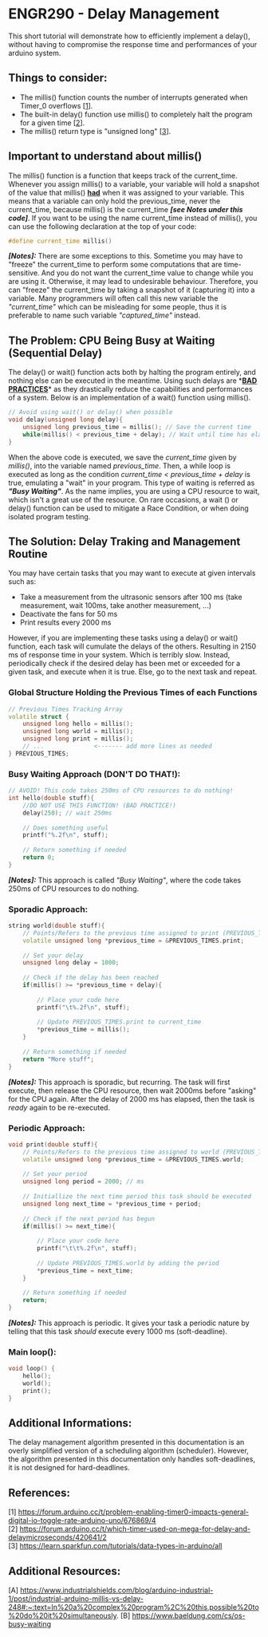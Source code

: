 # ENGR290 - Delay Management
This short tutorial will demonstrate how to efficiently implement a delay(), without having to compromise the response time and performances of your arduino system. 

## Things to consider:  
- The millis() function counts the number of interrupts generated when Timer_0 overflows [[1]].  
- The built-in delay() function use millis() to completely halt the program for a given time [[2]].  
- The millis() return type is "unsigned long" [[3]].

[1]: https://forum.arduino.cc/t/problem-enabling-timer0-impacts-general-digital-io-toggle-rate-arduino-uno/676869/4  
[2]: https://forum.arduino.cc/t/which-timer-used-on-mega-for-delay-and-delaymicroseconds/420641/2
[3]: https://learn.sparkfun.com/tutorials/data-types-in-arduino/all  

## Important to understand about millis()
The millis() function is a function that keeps track of the current_time. Whenever you assign millis() to a variable, your variable will hold a snapshot of the value that millis() **<ins>had</ins>** when it was assigned to your variable. This means that a variable can only hold the previous_time, never the current_time, because millis() is the current_time ***[see Notes under this code]***. If you want to be using the name current_time instead of millis(), you can use the following declaration at the top of your code:

```C++
#define current_time millis()
```
***[Notes]:*** There are some exceptions to this. Sometime you may have to "freeze" the current_time to perform some computations that are time-sensitive. And you do not want the current_time value to change while you are using it. Otherwise, it may lead to undesirable behaviour. Therefore, you can "freeze" the current_time by taking a snapshot of it (capturing it) into a variable. Many programmers will often call this new variable the *"current_time"* which can be misleading for some people, thus it is preferable to name such variable *"captured_time"* instead.

## The Problem: CPU Being Busy at Waiting (Sequential Delay)
The delay() or wait() function acts both by halting the program entirely, and nothing else can be executed in the meantime. Using such delays are \*<ins>**BAD PRACTICES**</ins>\* as they drastically reduce the capabilities and performances of a system. Below is an implementation of a wait() function using millis().  
  
```C++
// Avoid using wait() or delay() when possible
void delay(unsigned long delay){
    unsigned long previous_time = millis(); // Save the current time
    while(millis() < previous_time + delay); // Wait until time has elapsed
}
```
  
When the above code is executed, we save the *current_time* given by *millis()*, into the variable named *previous_time*. Then, a while loop is executed as long as the condition *current_time < previous_time + delay* is true, emulating a "wait" in your program. This type of waiting is referred as ***"Busy Waiting"***. As the name implies, you are using a CPU resource to wait, which isn't a great use of the resource. On rare occasions, a wait () or delay() function can be used to mitigate a Race Condition, or when doing isolated program testing.

## The Solution: Delay Traking and Management Routine

You may have certain tasks that you may want to execute at given intervals such as:
- Take a measurement from the ultrasonic sensors after 100 ms (take measurement, wait 100ms, take another measurement, ...)
- Deactivate the fans for 50 ms
- Print results every 2000 ms

However, if you are implementing these tasks using a delay() or wait() function, each task will cumulate the delays of the others. Resulting in 2150 ms of response time in your system. Which is terribly slow. Instead, periodically check if the desired delay has been met or exceeded for a given task, and execute when it is true. Else, go to the next task and repeat.

### Global Structure Holding the Previous Times of each Functions
```C++
// Previous Times Tracking Array
volatile struct {
    unsigned long hello = millis();
    unsigned long world = millis();
    unsigned long print = millis();
    // ...              <------- add more lines as needed
} PREVIOUS_TIMES;
```
  
### Busy Waiting Approach (DON'T DO THAT!):  
```C++
// AVOID! This code takes 250ms of CPU resources to do nothing!
int hello(double stuff){
    //DO NOT USE THIS FUNCTION! (BAD PRACTICE!)
    delay(250); // wait 250ms
    
    // Does something useful
    printf("%.2f\n", stuff);
    
    // Return something if needed
    return 0;
}
```
***[Notes]:*** This approach is called *"Busy Waiting"*, where the code takes 250ms of CPU resources to do nothing.
  
### Sporadic Approach:  
```C++
string world(double stuff){
    // Points/Refers to the previous time assigned to print (PREVIOUS_TIMES.print)
    volatile unsigned long *previous_time = &PREVIOUS_TIMES.print;
    
    // Set your delay
    unsigned long delay = 1000;
    
    // Check if the delay has been reached
    if(millis() >= *previous_time + delay){
        
        // Place your code here
        printf("\t%.2f\n", stuff);
        
        // Update PREVIOUS_TIMES.print to current_time
        *previous_time = millis();
    }
    
    // Return something if needed
    return "More stuff";
}
```
***[Notes]:*** This approach is sporadic, but recurring. The task will first execute, then release the CPU resource, then wait 2000ms before "asking" for the CPU again. After the delay of 2000 ms has elapsed, then the task is *ready* again to be re-executed.

### Periodic Approach:  
```C++
void print(double stuff){
    // Points/Refers to the previous time assigned to world (PREVIOUS_TIMES.world)
    volatile unsigned long *previous_time = &PREVIOUS_TIMES.world;
    
    // Set your period
    unsigned long period = 2000; // ms
    
    // Initiallize the next time period this task should be executed
    unsigned long next_time = *previous_time + period;
    
    // Check if the next period has begun
    if(millis() >= next_time){
        
        // Place your code here
        printf("\t\t%.2f\n", stuff);
        
        // Update PREVIOUS_TIMES.world by adding the period
        *previous_time = next_time;
    }
    
    // Return something if needed
    return;
}
```
***[Notes]:*** This approach is periodic. It gives your task a periodic nature by telling that this task *should* execute every 1000 ms (soft-deadline).

### Main loop():
```C++
void loop() {
    hello();
    world();
    print();
}
``` 

## Additional Informations:
The delay management algorithm presented in this documentation is an overly simplified version of a scheduling algorithm (scheduler). However, the algorithm presented in this documentation only handles soft-deadlines, it is not designed for hard-deadlines.

## References:  
[1\] https://forum.arduino.cc/t/problem-enabling-timer0-impacts-general-digital-io-toggle-rate-arduino-uno/676869/4  
[2\] https://forum.arduino.cc/t/which-timer-used-on-mega-for-delay-and-delaymicroseconds/420641/2  
[3\] https://learn.sparkfun.com/tutorials/data-types-in-arduino/all  
  
## Additional Resources:
[A\] https://www.industrialshields.com/blog/arduino-industrial-1/post/industrial-arduino-millis-vs-delay-248#:~:text=In%20a%20complex%20program%2C%20this,possible%20to%20do%20it%20simultaneously.
[B\] https://www.baeldung.com/cs/os-busy-waiting
